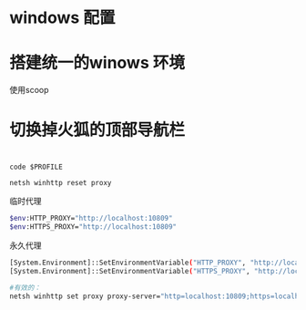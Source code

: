 # windows 配置

# 搭建统一的winows 环境

使用scoop

# 切换掉火狐的顶部导航栏



# 

```
code $PROFILE
```









```bash
netsh winhttp reset proxy
```



临时代理



```bash
$env:HTTP_PROXY="http://localhost:10809"
$env:HTTPS_PROXY="http://localhost:10809"
```

永久代理

```bash
[System.Environment]::SetEnvironmentVariable("HTTP_PROXY", "http://localhost:10809", "Machine")
[System.Environment]::SetEnvironmentVariable("HTTPS_PROXY", "http://localhost:10809", "Machine")

#有效的：
netsh winhttp set proxy proxy-server="http=localhost:10809;https=localhost:10809"
```
